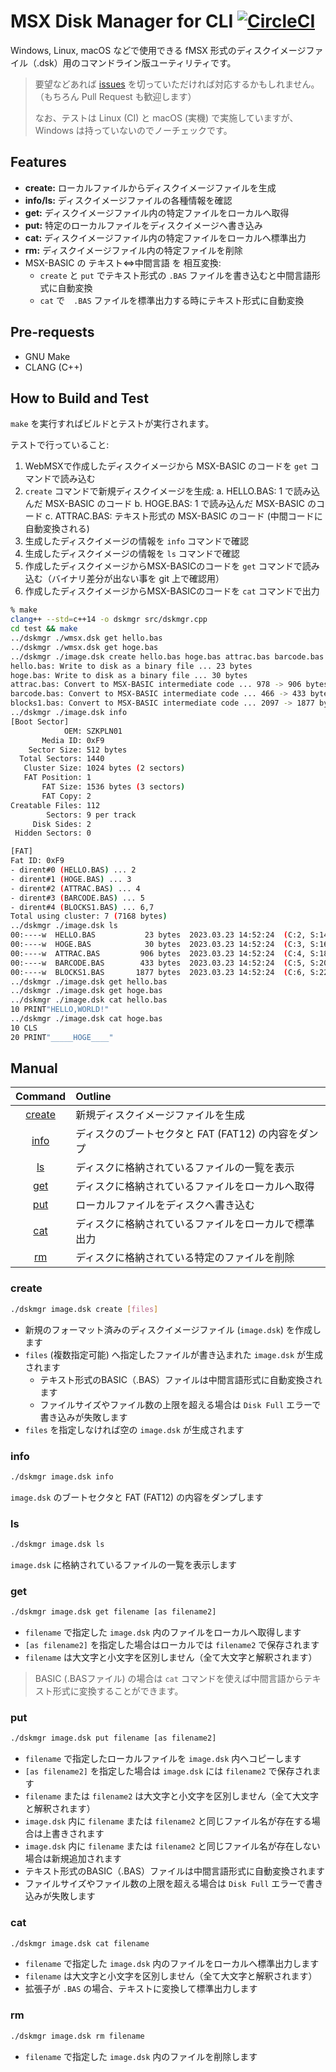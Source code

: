 # MSX Disk Manager for CLI [![CircleCI](https://dl.circleci.com/status-badge/img/gh/suzukiplan/msx-disk-manager-cli/tree/master.svg?style=svg)](https://dl.circleci.com/status-badge/redirect/gh/suzukiplan/msx-disk-manager-cli/tree/master)

Windows, Linux, macOS などで使用できる fMSX 形式のディスクイメージファイル（.dsk）用のコマンドライン版ユーティリティです。

> 要望などあれば [issues](https://github.com/suzukiplan/msx-disk-manager-cli/issues) を切っていただければ対応するかもしれません。（もちろん Pull Request も歓迎します）
>
> なお、テストは Linux (CI) と macOS (実機) で実施していますが、Windows は持っていないのでノーチェックです。

## Features

- **create:** ローカルファイルからディスクイメージファイルを生成
- **info/ls:** ディスクイメージファイルの各種情報を確認
- **get:** ディスクイメージファイル内の特定ファイルをローカルへ取得
- **put:** 特定のローカルファイルをディスクイメージへ書き込み
- **cat:** ディスクイメージファイル内の特定ファイルをローカルへ標準出力
- **rm:** ディスクイメージファイル内の特定ファイルを削除
- MSX-BASIC の テキスト⇔中間言語 を 相互変換:
  - `create` と `put` でテキスト形式の `.BAS` ファイルを書き込むと中間言語形式に自動変換
  - `cat` で　`.BAS` ファイルを標準出力する時にテキスト形式に自動変換

## Pre-requests

- GNU Make
- CLANG (C++)

## How to Build and Test

`make` を実行すればビルドとテストが実行されます。

テストで行っていること:

1. WebMSXで作成したディスクイメージから MSX-BASIC のコードを `get` コマンドで読み込む
2. `create` コマンドで新規ディスクイメージを生成:
  a. HELLO.BAS: 1 で読み込んだ MSX-BASIC のコード
  b. HOGE.BAS: 1 で読み込んだ MSX-BASIC のコード
  c. ATTRAC.BAS: テキスト形式の MSX-BASIC のコード (中間コードに自動変換される)
3. 生成したディスクイメージの情報を `info` コマンドで確認
4. 生成したディスクイメージの情報を `ls` コマンドで確認
5. 作成したディスクイメージからMSX-BASICのコードを `get` コマンドで読み込む（バイナリ差分が出ない事を git 上で確認用）
6. 作成したディスクイメージからMSX-BASICのコードを `cat` コマンドで出力

```bash
% make
clang++ --std=c++14 -o dskmgr src/dskmgr.cpp
cd test && make
../dskmgr ./wmsx.dsk get hello.bas
../dskmgr ./wmsx.dsk get hoge.bas
../dskmgr ./image.dsk create hello.bas hoge.bas attrac.bas barcode.bas blocks1.bas
hello.bas: Write to disk as a binary file ... 23 bytes
hoge.bas: Write to disk as a binary file ... 30 bytes
attrac.bas: Convert to MSX-BASIC intermediate code ... 978 -> 906 bytes
barcode.bas: Convert to MSX-BASIC intermediate code ... 466 -> 433 bytes
blocks1.bas: Convert to MSX-BASIC intermediate code ... 2097 -> 1877 bytes
../dskmgr ./image.dsk info
[Boot Sector]
            OEM: SZKPLN01
       Media ID: 0xF9
    Sector Size: 512 bytes
  Total Sectors: 1440
   Cluster Size: 1024 bytes (2 sectors)
   FAT Position: 1
       FAT Size: 1536 bytes (3 sectors)
       FAT Copy: 2
Creatable Files: 112
        Sectors: 9 per track
     Disk Sides: 2
 Hidden Sectors: 0

[FAT]
Fat ID: 0xF9
- dirent#0 (HELLO.BAS) ... 2
- dirent#1 (HOGE.BAS) ... 3
- dirent#2 (ATTRAC.BAS) ... 4
- dirent#3 (BARCODE.BAS) ... 5
- dirent#4 (BLOCKS1.BAS) ... 6,7
Total using cluster: 7 (7168 bytes)
../dskmgr ./image.dsk ls
00:----w  HELLO.BAS           23 bytes  2023.03.23 14:52:24  (C:2, S:14)
00:----w  HOGE.BAS            30 bytes  2023.03.23 14:52:24  (C:3, S:16)
00:----w  ATTRAC.BAS         906 bytes  2023.03.23 14:52:24  (C:4, S:18)
00:----w  BARCODE.BAS        433 bytes  2023.03.23 14:52:24  (C:5, S:20)
00:----w  BLOCKS1.BAS       1877 bytes  2023.03.23 14:52:24  (C:6, S:22)
../dskmgr ./image.dsk get hello.bas
../dskmgr ./image.dsk get hoge.bas
../dskmgr ./image.dsk cat hello.bas
10 PRINT"HELLO,WORLD!"
../dskmgr ./image.dsk cat hoge.bas
10 CLS
20 PRINT"_____HOGE____"
```

## Manual

|Command|Outline|
|:-:|:-|
|[create](#create)|新規ディスクイメージファイルを生成|
|[info](#info)|ディスクのブートセクタと FAT (FAT12) の内容をダンプ|
|[ls](#ls)|ディスクに格納されているファイルの一覧を表示|
|[get](#get)|ディスクに格納されているファイルをローカルへ取得|
|[put](#put)|ローカルファイルをディスクへ書き込む|
|[cat](#cat)|ディスクに格納されているファイルをローカルで標準出力|
|[rm](#rm)|ディスクに格納されている特定のファイルを削除|

### create

```bash
./dskmgr image.dsk create [files]
```

- 新規のフォーマット済みのディスクイメージファイル (`image.dsk`) を作成します
- `files` (複数指定可能) へ指定したファイルが書き込まれた `image.dsk` が生成されます
  - テキスト形式のBASIC（.BAS）ファイルは中間言語形式に自動変換されます
  - ファイルサイズやファイル数の上限を超える場合は `Disk Full` エラーで書き込みが失敗します
- `files` を指定しなければ空の `image.dsk` が生成されます

### info

```bash
./dskmgr image.dsk info
```

`image.dsk` のブートセクタと FAT (FAT12) の内容をダンプします

### ls

```bash
./dskmgr image.dsk ls
```

`image.dsk` に格納されているファイルの一覧を表示します

### get

```bash
./dskmgr image.dsk get filename [as filename2]
```

- `filename` で指定した `image.dsk` 内のファイルをローカルへ取得します
- `[as filename2]` を指定した場合はローカルでは `filename2` で保存されます
- `filename` は大文字と小文字を区別しません（全て大文字と解釈されます）

> BASIC (.BASファイル) の場合は `cat` コマンドを使えば中間言語からテキスト形式に変換することができます。

### put

```bash
./dskmgr image.dsk put filename [as filename2]
```

- `filename` で指定したローカルファイルを `image.dsk` 内へコピーします
- `[as filename2]` を指定した場合は `image.dsk` には `filename2` で保存されます
- `filename` または `filename2` は大文字と小文字を区別しません（全て大文字と解釈されます）
- `image.dsk` 内に `filename` または `filename2` と同じファイル名が存在する場合は上書きされます
- `image.dsk` 内に `filename` または `filename2` と同じファイル名が存在しない場合は新規追加されます
- テキスト形式のBASIC（.BAS）ファイルは中間言語形式に自動変換されます
- ファイルサイズやファイル数の上限を超える場合は `Disk Full` エラーで書き込みが失敗します

### cat

```bash
./dskmgr image.dsk cat filename
```

- `filename` で指定した `image.dsk` 内のファイルをローカルへ標準出力します
- `filename` は大文字と小文字を区別しません（全て大文字と解釈されます）
- 拡張子が `.BAS` の場合、テキストに変換して標準出力します

### rm

```bash
./dskmgr image.dsk rm filename
```

- `filename` で指定した `image.dsk` 内のファイルを削除します

